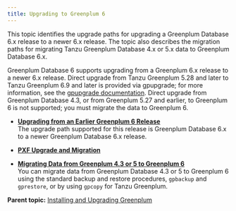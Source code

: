 ```yaml
---
title: Upgrading to Greenplum 6 
---
```


This topic identifies the upgrade paths for upgrading a Greenplum Database 6.x release to a newer 6.x release. The topic also describes the migration paths for migrating Tanzu Greenplum Database 4.x or 5.x data to Greenplum Database 6.x.

Greenplum Database 6 supports upgrading from a Greenplum 6.x release to a newer 6.x release. Direct upgrade from Tanzu Greenplum 5.28 and later to Tanzu Greenplum 6.9 and later is provided via gpupgrade; for more information, see the [gpupgrade documentation](https://greenplum.docs.pivotal.io/upgrade/). Direct upgrade from Greenplum Database 4.3, or from Greenplum 5.27 and earlier, to Greenplum 6 is not supported; you must migrate the data to Greenplum 6.

-   **[Upgrading from an Earlier Greenplum 6 Release](upgrading.html)**  
The upgrade path supported for this release is Greenplum Database 6.x to a newer Greenplum Database 6.x release.
-   **[PXF Upgrade and Migration](../pxf/pxf_upgrade_migration.html)**  

-   **[Migrating Data from Greenplum 4.3 or 5 to Greenplum 6](migrate.html)**  
You can migrate data from Greenplum Database 4.3 or 5 to Greenplum 6 using the standard backup and restore procedures, `gpbackup` and `gprestore`, or by using `gpcopy` for Tanzu Greenplum.

**Parent topic:** [Installing and Upgrading Greenplum](install_guide.html)

